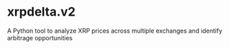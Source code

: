 # xrpdelta.v2
A Python tool to analyze XRP prices across multiple exchanges and identify arbitrage opportunities
